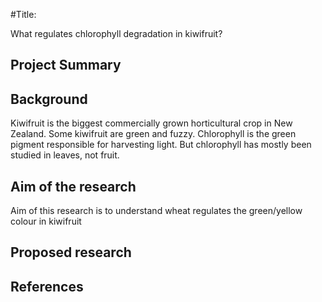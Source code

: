 #Title:

What regulates chlorophyll degradation in kiwifruit?

## Project Summary
## Background
Kiwifruit is the biggest commercially grown horticultural crop in New Zealand.  Some kiwifruit are green and fuzzy.
Chlorophyll is the green pigment responsible for harvesting light.
But chlorophyll has mostly been studied in leaves, not fruit.

## Aim of the research
Aim of this research is to understand wheat regulates the green/yellow colour in kiwifruit
## Proposed research
## References
